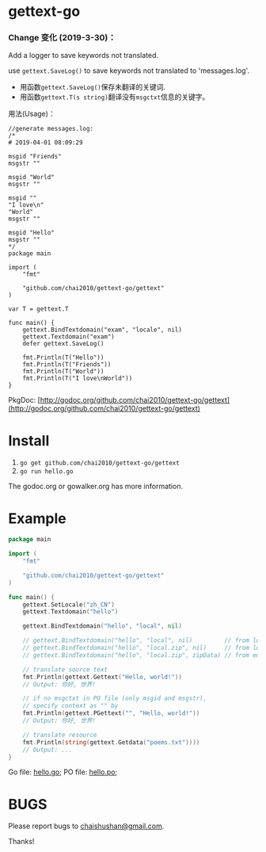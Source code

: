 gettext-go
==========

### Change 变化 (2019-3-30)：

Add a logger to save keywords not translated.

use `gettext.SaveLog()` to save keywords not translated to 'messages.log'.

- 用函数`gettext.SaveLog()`保存未翻译的关键词.
- 用函数`gettext.T(s string)`翻译没有`msgctxt`信息的关键字。

用法(Usage)：

```
//generate messages.log:
/*
# 2019-04-01 08:09:29

msgid "Friends"
msgstr ""

msgid "World"
msgstr ""

msgid ""
"I love\n"
"World"
msgstr ""

msgid "Hello"
msgstr ""
*/
package main

import (
	"fmt"

	"github.com/chai2010/gettext-go/gettext"
)

var T = gettext.T

func main() {
	gettext.BindTextdomain("exam", "locale", nil)
	gettext.Textdomain("exam")
	defer gettext.SaveLog()

	fmt.Println(T("Hello"))
	fmt.Println(T("Friends"))
	fmt.Println(T("World"))
	fmt.Println(T("I love\nWorld"))
}
```

PkgDoc: [http://godoc.org/github.com/chai2010/gettext-go/gettext](http://godoc.org/github.com/chai2010/gettext-go/gettext)

Install
========

1. `go get github.com/chai2010/gettext-go/gettext`
2. `go run hello.go`

The godoc.org or gowalker.org has more information.

Example
=======

```Go
package main

import (
	"fmt"

	"github.com/chai2010/gettext-go/gettext"
)

func main() {
	gettext.SetLocale("zh_CN")
	gettext.Textdomain("hello")

	gettext.BindTextdomain("hello", "local", nil)

	// gettext.BindTextdomain("hello", "local", nil)         // from local dir
	// gettext.BindTextdomain("hello", "local.zip", nil)     // from local zip file
	// gettext.BindTextdomain("hello", "local.zip", zipData) // from embedded zip data

	// translate source text
	fmt.Println(gettext.Gettext("Hello, world!"))
	// Output: 你好, 世界!

	// if no msgctxt in PO file (only msgid and msgstr),
	// specify context as "" by
	fmt.Println(gettext.PGettext("", "Hello, world!"))
	// Output: 你好, 世界!

	// translate resource
	fmt.Println(string(gettext.Getdata("poems.txt"))))
	// Output: ...
}
```

Go file: [hello.go](https://github.com/chai2010/gettext-go/blob/master/examples/hello.go); PO file: [hello.po](https://github.com/chai2010/gettext-go/blob/master/examples/local/default/LC_MESSAGES/hello.po);

BUGS
====

Please report bugs to <chaishushan@gmail.com>.

Thanks!

